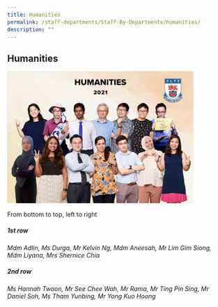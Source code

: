 ```yaml
---
title: Humanities
permalink: /staff-departments/Staff-By-Departments/humanities/
description: ""
---
```



## Humanities

<img src="/images/Humanities.jpg" style="width:85%">

From bottom to top, left to right  
  
##### 1st row

_Mdm Adlin, Ms Durga, Mr Kelvin Ng, Mdm Aneesah, Mr Lim Gim Siong, Mdm Liyana, Mrs Shernice Chia_  

##### 2nd row

_Ms Hannah Twoon, Mr See Chee Wah, Mr Rama, Mr Ting Pin Sing, Mr Daniel Soh, Ms Tham Yunbing, Mr Yong Kuo Hoong_